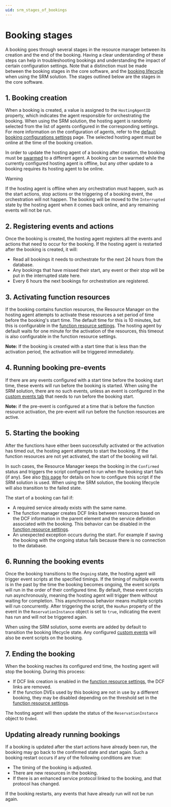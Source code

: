 ```yaml
---
uid: srm_stages_of_bookings
---
```


# Booking stages

A booking goes through several stages in the resource manager between its creation and the end of the booking. Having a clear understanding of these steps can help in troubleshooting bookings and understanding the impact of certain configuration settings. Note that a distinction must be made between the booking stages in the core software, and the [booking lifecycle](xref:Service_Orchestration_life_cycle_states) when using the SRM solution. The stages outlined below are the stages in the core software.

## 1. Booking creation

When a booking is created, a value is assigned to the `HostingAgentID` property, which indicates the agent responsible for orchestrating the booking. When using the SRM solution, the hosting agent is randomly selected from the list of agents configured in the corresponding settings. For more information on the configuration of agents, refer to the [default booking configurations settings](xref:Booking_Manager_Config_tab#default-booking-configurations-settings) page. The selected hosting agent must be online at the time of the booking creation.

In order to update the hosting agent of a booking after creation, the booking must be [swarmed](xref:SwarmingBookings) to a different agent. A booking can be swarmed while the currently configured hosting agent is offline, but any other update to a booking requires its hosting agent to be online.

> [!WARNING]
> If the hosting agent is offline when any orchestration must happen, such as the start actions, stop actions or the triggering of a booking event, the orchestration will not happen.
> The booking will be moved to the `Interrupted` state by the hosting agent when it comes back online, and any remaining events will not be run.

## 2. Registering events and actions

Once the booking is created, the hosting agent registers all the events and actions that need to occur for the booking. If the hosting agent is restarted after the booking is created, it will:

- Read all bookings it needs to orchestrate for the next 24 hours from the database.
- Any bookings that have missed their start, any event or their stop will be put in the interrupted state here.
- Every 6 hours the next bookings for orchestration are registered.

## 3. Activating function resources

If the booking contains function resources, the Resource Manager on the hosting agent attempts to activate these resources a set period of time before the booking's start time. The default time for this is 10 minutes, but this is configurable in the [function resource settings](xref:Function_resource_settings#function-resource-settings). The hosting agent by default waits for one minute for the activation of the resources, this timeout is also configurable in the function resource settings.

**Note:** If the booking is created with a start time that is less than the activation period, the activation will be triggered immediately.

## 4. Running booking pre-events

If there are any events configured with a start time before the booking start time, these events will run before the booking is started. When using the SRM solution, there are no such events, unless an event is configured in the [custom events tab](xref:Service_Orchestration_custom_events) that needs to run before the booking start.

**Note:** if the pre-event is configured at a time that is before the function resource activation, the pre-event will run before the function resources are active.

## 5. Starting the booking

After the functions have either been successfully activated or the activation has timed out, the hosting agent attempts to start the booking. If the function resources are not yet activated, the start of the booking will fail.

In such cases, the Resource Manager keeps the booking in the `Confirmed` status and triggers the script configured to run when the booking start fails (if any). See also [this page](xref:Service_Orchestration_service_states#configuring-a-custom-script-in-case-orchestration-fails) for details on how to configure this script if the SRM solution is used. When using the SRM solution, the booking lifecycle will also transition to the failed state.

The start of a booking can fail if:

- A required service already exists with the same name.
- The function manager creates DCF links between resources based on the DCF information in the parent element and the service definition associated with the booking. This behavior can be disabled in the [function resource settings](xref:Function_resource_settings#function-resource-settings).
- An unexpected exception occurs during the start. For example if saving the booking with the ongoing status fails because there is no connection to the database.

## 6. Running the booking events

Once the booking transitions to the `Ongoing` state, the hosting agent will trigger event scripts at the specified timings. If the timing of multiple events is in the past by the time the booking becomes ongoing, the event scripts will run in the order of their configured time. By default, these event scripts run asynchronously, meaning the hosting agent will trigger them without waiting for completion.
This asynchronous behavior means multiple scripts will run concurrently. After triggering the script, the `HasRun` property of the event in the `ReservationInstance` object is set to `true`, indicating the event has run and will not be triggered again.

When using the SRM solution, some events are added by default to transition the booking lifecycle state. Any configured [custom events](xref:Service_Orchestration_custom_events) will also be event scripts on the booking.

## 7. Ending the booking

When the booking reaches its configured end time, the hosting agent will stop the booking. During this process:

- If DCF link creation is enabled in the [function resource settings](xref:Function_resource_settings#function-resource-settings), the DCF links are removed.
- If the function DVEs used by this booking are not in use by a different booking, they may be disabled depending on the threshold set in the [function resource settings](xref:Function_resource_settings#function-resource-settings).
  
The hosting agent will then update the status of the `ReservationInstance` object to `Ended`.

## Updating already running bookings

If a booking is updated after the start actions have already been run, the booking may go back to the confirmed state and start again. Such a booking restart occurs if any of the following conditions are true:

- The timing of the booking is adjusted.
- There are new resources in the booking.
- If there is an enhanced service protocol linked to the booking, and that protocol has changed.

If the booking restarts, any events that have already run will not be run again.
